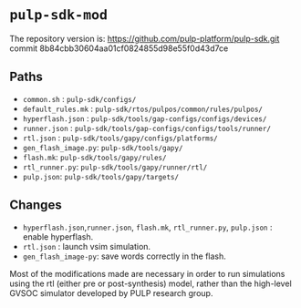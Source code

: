 # `pulp-sdk-mod`
The repository version is: 
https://github.com/pulp-platform/pulp-sdk.git commit 8b84cbb30604aa01cf0824855d98e55f0d43d7ce

## Paths
- `common.sh` : `pulp-sdk/configs/`
- `default_rules.mk` : `pulp-sdk/rtos/pulpos/common/rules/pulpos/`
- `hyperflash.json` : `pulp-sdk/tools/gap-configs/configs/devices/`
- `runner.json` : `pulp-sdk/tools/gap-configs/configs/tools/runner/`
- `rtl.json` : `pulp-sdk/tools/gapy/configs/platforms/`
- `gen_flash_image.py`: `pulp-sdk/tools/gapy/`
- `flash.mk`: `pulp-sdk/tools/gapy/rules/`
- `rtl_runner.py`: `pulp-sdk/tools/gapy/runner/rtl/`
- `pulp.json`: `pulp-sdk/tools/gapy/targets/`

## Changes
- `hyperflash.json`,`runner.json`, `flash.mk`, `rtl_runner.py`, `pulp.json` : enable hyperflash.
- `rtl.json` : launch vsim simulation.
- `gen_flash_image-py`: save words correctly in the flash.


Most of the modifications made are necessary in order to run simulations using the rtl (either pre or post-synthesis) model, rather than the high-level GVSOC simulator developed by PULP research group.
